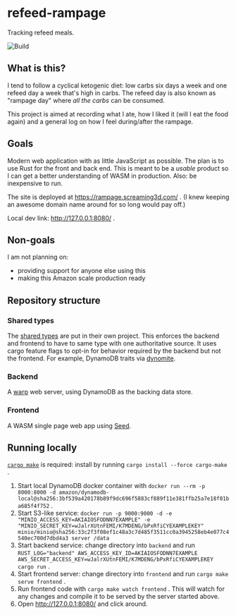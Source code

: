 # refeed-rampage

Tracking refeed meals.

![Build](https://github.com/matthewkmayer/refeed-rampage/workflows/Build/badge.svg)

## What is this?

I tend to follow a cyclical ketogenic diet: low carbs six days a week and one refeed day a week that's high in carbs. The refeed day is also known as "rampage day" where *all the carbs* can be consumed.

This project is aimed at recording what I ate, how I liked it (will I eat the food again) and a general log on how I feel during/after the rampage.

## Goals

Modern web application with as little JavaScript as possible. The plan is to use Rust for the front and back end. This is meant to be a *usable* product so I can get a better understanding of WASM in production. Also: be inexpensive to run.

The site is deployed at https://rampage.screaming3d.com/ . (I knew keeping an awesome domain name around for so long would pay off.)

Local dev link: http://127.0.0.1:8080/ .

## Non-goals

I am not planning on:

* providing support for anyone else using this
* making this Amazon scale production ready

## Repository structure

### Shared types

The [shared types](shared/) are put in their own project. This enforces the backend and frontend to have to same type with one authoritative source. It uses cargo feature flags to opt-in for behavior required by the backend but not the frontend. For example, DynamoDB traits via [dynomite](https://github.com/softprops/dynomite).

### Backend

A [warp](https://github.com/seanmonstar/warp) web server, using DynamoDB as the backing data store.

### Frontend

A WASM single page web app using [Seed](https://github.com/seed-rs/seed).

## Running locally

[`cargo make`](https://github.com/sagiegurari/cargo-make) is required: install by running `cargo install --force cargo-make` .

1. Start local DynamoDB docker container with `docker run --rm -p 8000:8000 -d amazon/dynamodb-local@sha256:3bf539a420178b89f9dc696f5883cf889f11e381ffb25a7e18f01ba685f4f752` .
2. Start S3-like service: `docker run -p 9000:9000 -d -e "MINIO_ACCESS_KEY=AKIAIOSFODNN7EXAMPLE" -e "MINIO_SECRET_KEY=wJalrXUtnFEMI/K7MDENG/bPxRfiCYEXAMPLEKEY" minio/minio@sha256:33c2f3f08ef1c48a3c7d485f3511cc0a3945258eb4e077c4540ec700d7dbd4a3 server /data`
3. Start backend service: change directory into `backend` and run `RUST_LOG="backend" AWS_ACCESS_KEY_ID=AKIAIOSFODNN7EXAMPLE AWS_SECRET_ACCESS_KEY=wJalrXUtnFEMI/K7MDENG/bPxRfiCYEXAMPLEKEY cargo run` .
4. Start frontend server: change directory into `frontend` and run `cargo make serve frontend` .
5. Run frontend code with `cargo make watch frontend` . This will watch for any changes and compile it to be served by the server started above.
6. Open http://127.0.0.1:8080/ and click around.